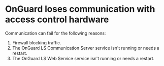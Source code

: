 # OnGuard loses communication with access control hardware

Communication can fail for the following reasons:

1. Firewall blocking traffic.
2. The OnGuard LS Communication Server service isn't running or needs a restart.
3. The OnGuard LS Web Service service isn't running or needs a restart.